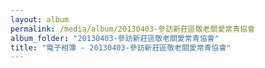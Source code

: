 ```yaml
---
layout: album
permalink: /media/album/20130403-參訪新莊區敬老關愛常青協會
album_folder: "20130403-參訪新莊區敬老關愛常青協會"
title: "電子相簿 - 20130403-參訪新莊區敬老關愛常青協會"
---
```

